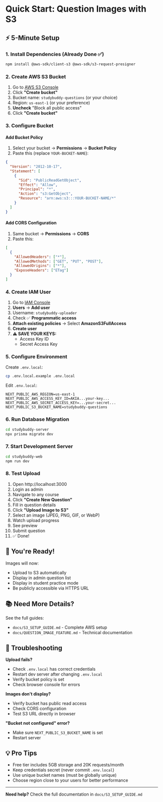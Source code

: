 # Quick Start: Question Images with S3

## ⚡ 5-Minute Setup

### 1. Install Dependencies (Already Done ✅)
```bash
npm install @aws-sdk/client-s3 @aws-sdk/s3-request-presigner
```

### 2. Create AWS S3 Bucket

1. Go to [AWS S3 Console](https://s3.console.aws.amazon.com/)
2. Click **"Create bucket"**
3. Bucket name: `studybuddy-questions` (or your choice)
4. Region: `us-east-1` (or your preference)
5. **Uncheck** "Block all public access"
6. Click **"Create bucket"**

### 3. Configure Bucket

#### Add Bucket Policy
1. Select your bucket → **Permissions** → **Bucket Policy**
2. Paste this (replace `YOUR-BUCKET-NAME`):

```json
{
  "Version": "2012-10-17",
  "Statement": [
    {
      "Sid": "PublicReadGetObject",
      "Effect": "Allow",
      "Principal": "*",
      "Action": "s3:GetObject",
      "Resource": "arn:aws:s3:::YOUR-BUCKET-NAME/*"
    }
  ]
}
```

#### Add CORS Configuration
1. Same bucket → **Permissions** → **CORS**
2. Paste this:

```json
[
  {
    "AllowedHeaders": ["*"],
    "AllowedMethods": ["GET", "PUT", "POST"],
    "AllowedOrigins": ["*"],
    "ExposeHeaders": ["ETag"]
  }
]
```

### 4. Create IAM User

1. Go to [IAM Console](https://console.aws.amazon.com/iam/)
2. **Users** → **Add user**
3. Username: `studybuddy-uploader`
4. Check ✅ **Programmatic access**
5. **Attach existing policies** → Select **AmazonS3FullAccess**
6. **Create user**
7. **⚠️ SAVE YOUR KEYS:**
   - Access Key ID
   - Secret Access Key

### 5. Configure Environment

Create `.env.local`:
```bash
cp .env.local.example .env.local
```

Edit `.env.local`:
```env
NEXT_PUBLIC_AWS_REGION=us-east-1
NEXT_PUBLIC_AWS_ACCESS_KEY_ID=AKIA...your-key...
NEXT_PUBLIC_AWS_SECRET_ACCESS_KEY=...your-secret...
NEXT_PUBLIC_S3_BUCKET_NAME=studybuddy-questions
```

### 6. Run Database Migration

```bash
cd studybuddy-server
npx prisma migrate dev
```

### 7. Start Development Server

```bash
cd studybuddy-web
npm run dev
```

### 8. Test Upload

1. Open http://localhost:3000
2. Login as admin
3. Navigate to any course
4. Click **"Create New Question"**
5. Fill in question details
6. Click **"Upload Image to S3"**
7. Select an image (JPEG, PNG, GIF, or WebP)
8. Watch upload progress
9. See preview
10. Submit question
11. ✅ Done!

## 🎉 You're Ready!

Images will now:
- Upload to S3 automatically
- Display in admin question list
- Display in student practice mode
- Be publicly accessible via HTTPS URL

## 📚 Need More Details?

See the full guides:
- `docs/S3_SETUP_GUIDE.md` - Complete AWS setup
- `docs/QUESTION_IMAGE_FEATURE.md` - Technical documentation

## 🐛 Troubleshooting

**Upload fails?**
- Check `.env.local` has correct credentials
- Restart dev server after changing `.env.local`
- Verify bucket policy is set
- Check browser console for errors

**Images don't display?**
- Verify bucket has public read access
- Check CORS configuration
- Test S3 URL directly in browser

**"Bucket not configured" error?**
- Make sure `NEXT_PUBLIC_S3_BUCKET_NAME` is set
- Restart server

## 💡 Pro Tips

- Free tier includes 5GB storage and 20K requests/month
- Keep credentials secret (never commit `.env.local`)
- Use unique bucket names (must be globally unique)
- Choose region close to your users for better performance

---

**Need help?** Check the full documentation in `docs/S3_SETUP_GUIDE.md`
